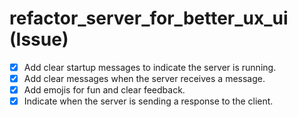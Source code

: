 # refactor_server_for_better_ux_ui (Issue)

- [x] Add clear startup messages to indicate the server is running.
- [x] Add clear messages when the server receives a message.
- [x] Add emojis for fun and clear feedback.
- [x] Indicate when the server is sending a response to the client.
